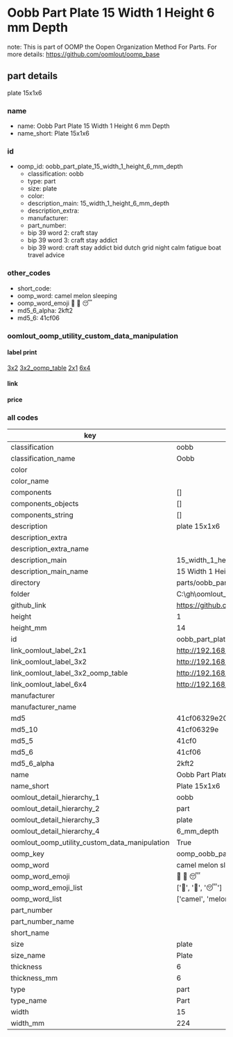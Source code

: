 # Oobb Part Plate 15 Width 1 Height 6 mm Depth  

note: This is part of OOMP the Oopen Organization Method For Parts. For more details: https://github.com/oomlout/oomp_base

##  part details
  



plate 15x1x6



### name
* name: Oobb Part Plate 15 Width 1 Height 6 mm Depth
* name_short: Plate 15x1x6 
### id
* oomp_id: oobb_part_plate_15_width_1_height_6_mm_depth
  * classification: oobb
  * type: part
  * size: plate
  * color: 
  * description_main: 15_width_1_height_6_mm_depth
  * description_extra: 
  * manufacturer: 
  * part_number: 
  * bip 39 word 2: craft stay
  * bip 39 word 3: craft stay addict
  * bip 39 word: craft stay addict bid dutch grid night calm fatigue boat travel advice

### other_codes
* short_code: 
* oomp_word: camel melon sleeping
* oomp_word_emoji :camel: :melon: :sleeping:
* md5_6_alpha: 2kft2
* md5_6: 41cf06






### oomlout_oomp_utility_custom_data_manipulation
#### label print
[3x2](http://192.168.1.245:1112/?label=oomp%202kft2)
[3x2_oomp_table](http://192.168.1.108:1112/?label=oomp%202kft2)
[2x1](http://192.168.1.242:1112/?label=oomp%202kft2)
[6x4](http://192.168.1.55:1112/?label=oomp%202kft2)    

#### link

                              

#### price







### all codes 
| key | value |  
| --- | --- |  
| classification | oobb |  
| classification_name | Oobb |  
| color |  |  
| color_name |  |  
| components | [] |  
| components_objects | [] |  
| components_string | [] |  
| description | plate 15x1x6 |  
| description_extra |  |  
| description_extra_name |  |  
| description_main | 15_width_1_height_6_mm_depth |  
| description_main_name | 15 Width 1 Height 6 mm Depth |  
| directory | parts/oobb_part_plate_15_width_1_height_6_mm_depth |  
| folder | C:\gh\oomlout_oobb_version_4_generated_parts\things\oobb_part_plate_15_width_1_height_6_mm_depth |  
| github_link | https://github.com/oomlout/oomlout_oomp_part_src/tree/main/parts/oobb_part_plate_15_width_1_height_6_mm_depth |  
| height | 1 |  
| height_mm | 14 |  
| id | oobb_part_plate_15_width_1_height_6_mm_depth |  
| link_oomlout_label_2x1 | http://192.168.1.242:1112/?label=oomp%202kft2 |  
| link_oomlout_label_3x2 | http://192.168.1.245:1112/?label=oomp%202kft2 |  
| link_oomlout_label_3x2_oomp_table | http://192.168.1.108:1112/?label=oomp%202kft2 |  
| link_oomlout_label_6x4 | http://192.168.1.55:1112/?label=oomp%202kft2 |  
| manufacturer |  |  
| manufacturer_name |  |  
| md5 | 41cf06329e2092b199a2316006b53990 |  
| md5_10 | 41cf06329e |  
| md5_5 | 41cf0 |  
| md5_6 | 41cf06 |  
| md5_6_alpha | 2kft2 |  
| name | Oobb Part Plate 15 Width 1 Height 6 mm Depth |  
| name_short | Plate 15x1x6  |  
| oomlout_detail_hierarchy_1 | oobb |  
| oomlout_detail_hierarchy_2 | part |  
| oomlout_detail_hierarchy_3 | plate |  
| oomlout_detail_hierarchy_4 | 6_mm_depth |  
| oomlout_oomp_utility_custom_data_manipulation | True |  
| oomp_key | oomp_oobb_part_plate_15_width_1_height_6_mm_depth |  
| oomp_word | camel melon sleeping |  
| oomp_word_emoji | :camel: :melon: :sleeping: |  
| oomp_word_emoji_list | [':camel:', ':melon:', ':sleeping:'] |  
| oomp_word_list | ['camel', 'melon', 'sleeping'] |  
| part_number |  |  
| part_number_name |  |  
| short_name |  |  
| size | plate |  
| size_name | Plate |  
| thickness | 6 |  
| thickness_mm | 6 |  
| type | part |  
| type_name | Part |  
| width | 15 |  
| width_mm | 224 |  
